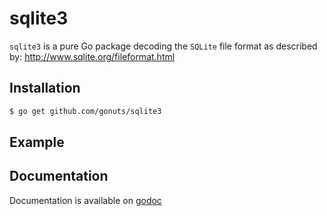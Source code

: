 sqlite3
=======

`sqlite3` is a pure Go package decoding the `SQLite` file format as
described by:
 http://www.sqlite.org/fileformat.html

## Installation

```sh
$ go get github.com/gonuts/sqlite3
```

## Example

## Documentation

Documentation is available on [godoc](http://godoc.org/github.com/gonuts/sqlite3)

